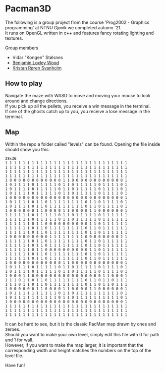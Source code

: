 # Pacman3D

The following is a group project from the course 'Prog2002 - Graphics programming' at NTNU Gjøvik we completed autumn '21.  
It runs on OpenGL written in c++ and features fancy rotating lighting and textures.  

Group members
* Vidar "Kongen" Stølsnes
* [Benjamin Loxley Wood](https://github.com/SpectraGitHub)
* [Kristan Røren Svanholm](https://github.com/KristianSvanholm)

## How to play
Navigate the maze with WASD to move and moving your mouse to look around and change directions.  
If you pick up all the pellets, you receive a win message in the terminal.  
If one of the ghosts catch up to you, you receive a lose message in the terminal.

## Map
Within the repo a folder called "levels" can be found. Opening the file inside should show you this:
```
28x36
1 1 1 1 1 1 1 1 1 1 1 1 1 1 1 1 1 1 1 1 1 1 1 1 1 1 1 1
1 1 1 1 1 1 1 1 1 1 1 1 1 1 1 1 1 1 1 1 1 1 1 1 1 1 1 1
1 1 1 1 1 1 1 1 1 1 1 1 1 1 1 1 1 1 1 1 1 1 1 1 1 1 1 1
1 1 1 1 1 1 1 1 1 1 1 1 1 1 1 1 1 1 1 1 1 1 1 1 1 1 1 1
1 0 0 0 0 0 0 0 0 0 0 0 0 1 1 0 0 0 0 0 0 0 0 0 0 0 0 1
1 0 1 1 1 1 0 1 1 1 1 1 0 1 1 0 1 1 1 1 1 0 1 1 1 1 0 1
1 0 1 1 1 1 0 1 1 1 1 1 0 1 1 0 1 1 1 1 1 0 1 1 1 1 0 1
1 0 1 1 1 1 0 1 1 1 1 1 0 1 1 0 1 1 1 1 1 0 1 1 1 1 0 1
1 0 0 0 0 0 0 0 0 0 0 0 0 0 0 0 0 0 0 0 0 0 0 0 0 0 0 1
1 0 1 1 1 1 0 1 1 0 1 1 1 1 1 1 1 1 0 1 1 0 1 1 1 1 0 1
1 0 1 1 1 1 0 1 1 0 1 1 1 1 1 1 1 1 0 1 1 0 1 1 1 1 0 1
1 0 0 0 0 0 0 1 1 0 0 0 0 1 1 0 0 0 0 1 1 0 0 0 0 0 0 1
1 1 1 1 1 1 0 1 1 1 1 1 0 1 1 0 1 1 1 1 1 0 1 1 1 1 1 1
1 1 1 1 1 1 0 1 1 1 1 1 0 1 1 0 1 1 1 1 1 0 1 1 1 1 1 1
1 1 1 1 1 1 0 1 1 0 0 0 0 0 0 0 0 0 0 1 1 0 1 1 1 1 1 1
1 1 1 1 1 1 0 1 1 0 1 1 1 1 1 1 1 1 0 1 1 0 1 1 1 1 1 1
1 1 1 1 1 1 0 1 1 0 1 1 1 1 1 1 1 1 0 1 1 0 1 1 1 1 1 1
1 0 0 0 0 0 0 0 0 0 1 1 1 1 1 1 1 1 0 0 0 0 0 0 0 0 2 1
1 1 1 1 1 1 0 1 1 0 1 1 1 1 1 1 1 1 0 1 1 0 1 1 1 1 1 1
1 1 1 1 1 1 0 1 1 0 1 1 1 1 1 1 1 1 0 1 1 0 1 1 1 1 1 1
1 1 1 1 1 1 0 1 1 0 0 0 0 0 0 0 0 0 0 1 1 0 1 1 1 1 1 1
1 1 1 1 1 1 0 1 1 0 1 1 1 1 1 1 1 1 0 1 1 0 1 1 1 1 1 1
1 1 1 1 1 1 0 1 1 0 1 1 1 1 1 1 1 1 0 1 1 0 1 1 1 1 1 1
1 0 0 0 0 0 0 0 0 0 0 0 0 1 1 0 0 0 0 0 0 0 0 0 0 0 0 1
1 0 1 1 1 1 0 1 1 1 1 1 0 1 1 0 1 1 1 1 1 0 1 1 1 1 0 1
1 0 1 1 1 1 0 1 1 1 1 1 0 1 1 0 1 1 1 1 1 0 1 1 1 1 0 1
1 0 0 0 1 1 0 0 0 0 0 0 0 0 0 0 0 0 0 0 0 0 1 1 0 0 0 1
1 1 1 0 1 1 0 1 1 0 1 1 1 1 1 1 1 1 0 1 1 0 1 1 0 1 1 1
1 1 1 0 1 1 0 1 1 0 1 1 1 1 1 1 1 1 0 1 1 0 1 1 0 1 1 1
1 0 0 0 0 0 0 1 1 0 0 0 0 1 1 0 0 0 0 1 1 0 0 0 0 0 0 1
1 0 1 1 1 1 1 1 1 1 1 1 0 1 1 0 1 1 1 1 1 1 1 1 1 1 0 1
1 0 1 1 1 1 1 1 1 1 1 1 0 1 1 0 1 1 1 1 1 1 1 1 1 1 0 1
1 0 0 0 0 0 0 0 0 0 0 0 0 0 0 0 0 0 0 0 0 0 0 0 0 0 0 1
1 1 1 1 1 1 1 1 1 1 1 1 1 1 1 1 1 1 1 1 1 1 1 1 1 1 1 1
1 1 1 1 1 1 1 1 1 1 1 1 1 1 1 1 1 1 1 1 1 1 1 1 1 1 1 1
1 1 1 1 1 1 1 1 1 1 1 1 1 1 1 1 1 1 1 1 1 1 1 1 1 1 1 1
```

It can be hard to see, but it is the classic PacMan map drawn by ones and zeroes.  
Should you want to make your own level, simply edit this file with 0 for path and 1 for wall.  
However, if you want to make the map larger, it is important that the corresponding width and height matches the numbers on the top of the level file.  

Have fun!
